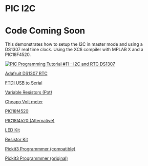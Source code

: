 # PIC I2C
# Code Coming Soon
This demonstrates how to setup the I2C in master mode and using a DS1307 real time clock. Using the XC8 compiler with MPLAB X and a PIC18F4520.

[![PIC Programming Tutorial #11 - I2C and RTC DS1307](https://img.youtube.com/vi/tu4vGNo6mvc/0.jpg)](https://www.youtube.com/watch?v=tu4vGNo6mvc "PIC Programming Tutorial #11 - I2C and RTC DS1307")

<a href="https://amzn.to/2FJceem">Adafruit DS1307 RTC</a>

<a href="https://amzn.to/2CzX8Wc">FTDI USB to Serial</a>

<a href="https://amzn.to/2pTpm5W">Variable Resistors (Pot)</a>

<a href="https://amzn.to/2CLXmtE">Cheapo Volt meter</a>

<a href="https://amzn.to/2oTHRqm">PIC18f4520</a>

<a href="https://amzn.to/2p2PsmV">PIC18f4520  (Alternative)</a>

<a href="https://amzn.to/2x5Fq8a">LED Kit</a>

<a href="https://amzn.to/2COwEBA">Resistor Kit</a>

<a href="https://amzn.to/2BzKsiE">Pickit3 Programmmer (compatible)</a>

<a href="https://www.microchip.com/Developmenttools/ProductDetails/PartNo/PG164130">Pickit3 Programmmer (original)</a>

